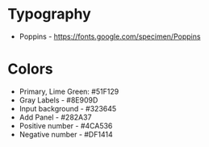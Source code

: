 # Typography

-   Poppins - https://fonts.google.com/specimen/Poppins

# Colors

-   Primary, Lime Green: #51F129
-   Gray Labels - #8E909D
-   Input background - #323645
-   Add Panel - #282A37
-   Positive number - #4CA536
-   Negative number - #DF1414
